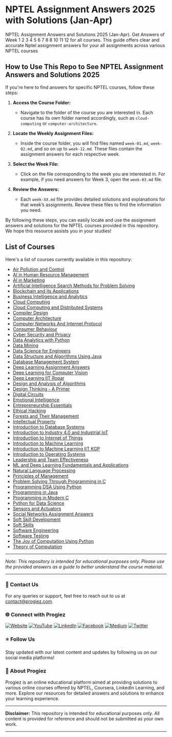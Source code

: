 # NPTEL Assignment Answers 2025 with Solutions (Jan-Apr) 

NPTEL Assignment Answers and Solutions 2025 (Jan-Apr). Get Answers of Week 1 2 3 4 5 6 7 8 8 10 11 12 for all courses. This guide offers clear and accurate Nptel assignment answers for your all assignments across various NPTEL courses

## How to Use This Repo to See NPTEL Assignment Answers and Solutions 2025

If you're here to find answers for specific NPTEL courses, follow these steps:

1. **Access the Course Folder:**
   - Navigate to the folder of the course you are interested in. Each course has its own folder named accordingly, such as `cloud-computing` or `computer-architecture`.

2. **Locate the Weekly Assignment Files:**
   - Inside the course folder, you will find files named `week-01.md`, `week-02.md`, and so on up to `week-12.md`. These files contain the assignment answers for each respective week.

3. **Select the Week File:**
   - Click on the file corresponding to the week you are interested in. For example, if you need answers for Week 3, open the `week-03.md` file.

4. **Review the Answers:**
   - Each `week-XX.md` file provides detailed solutions and explanations for that week’s assignments. Review these files to find the information you need.

By following these steps, you can easily locate and use the assignment answers and solutions for the NPTEL courses provided in this repository. We hope this resource assists you in your studies!

## List of Courses

Here's a list of courses currently available in this repository:

- [Air Pollution and Control](https://github.com/progiez/nptel-assignment-answers/tree/2025/air-pollution-and-control)
- [AI in Human Resource Management](https://github.com/progiez/nptel-assignment-answers/tree/2025/ai-in-human-resource-management)
- [AI in Marketing](https://github.com/progiez/nptel-assignment-answers/tree/2025/ai-in-marketing)
- [Artificial Intelligence Search Methods for Problem Solving](https://github.com/progiez/nptel-assignment-answers/tree/2025/artificial-intelligence-search-methods-for-problem-solving)
- [Blockchain and its Applications](https://github.com/progiez/nptel-assignment-answers/tree/2025/blockchain-and-its-applications)
- [Business Intelligence and Analytics](https://github.com/progiez/nptel-assignment-answers/tree/2025/business-intelligence-and-analytics)
- [Cloud Computing](https://github.com/progiez/nptel-assignment-answers/tree/2025/cloud-computing)
- [Cloud Computing and Distributed Systems](https://github.com/progiez/nptel-assignment-answers/tree/2025/cloud-computing-and-distributed-systems)
- [Compiler Design](https://github.com/progiez/nptel-assignment-answers/tree/2025/compiler-design)
- [Computer Architecture](https://github.com/progiez/nptel-assignment-answers/tree/2025/computer-architecture)
- [Computer Networks And Internet Protocol](https://github.com/progiez/nptel-assignment-answers/tree/2025/computer-networks-and-internet-protocol)
- [Consumer Behaviour](https://github.com/progiez/nptel-assignment-answers/tree/2025/consumer-behaviour)
- [Cyber Security and Privacy](https://github.com/progiez/nptel-assignment-answers/tree/2025/cyber-security-and-privacy)
- [Data Analytics with Python](https://github.com/progiez/nptel-assignment-answers/tree/2025/data-analytics-with-python)
- [Data Mining](https://github.com/progiez/nptel-assignment-answers/tree/2025/data-mining)
- [Data Science for Engineers](https://github.com/progiez/nptel-assignment-answers/tree/2025/data-science-for-engineers)
- [Data Structure and Algorithms Using Java](https://github.com/progiez/nptel-assignment-answers/tree/2025/data-structure-and-algorithms-using-java)
- [Database Management System](https://github.com/progiez/nptel-assignment-answers/tree/2025/database-management-system)
- [Deep Learning Assignment Answers](https://github.com/progiez/nptel-assignment-answers/tree/2025/deep-learning-assignment-answers)
- [Deep Learning for Computer Vision](https://github.com/progiez/nptel-assignment-answers/tree/2025/deep-learning-for-computer-vision)
- [Deep Learning IIT Ropar](https://github.com/progiez/nptel-assignment-answers/tree/2025/deep-learning-iit-ropar)
- [Design and Analysis of Algorithms](https://github.com/progiez/nptel-assignment-answers/tree/2025/design-and-analysis-of-algorithms)
- [Design Thinking - A Primer](https://github.com/progiez/nptel-assignment-answers/tree/2025/design-thinking-a-primer)
- [Digital Circuits](https://github.com/progiez/nptel-assignment-answers/tree/2025/digital-circuits)
- [Emotional Intelligence](https://github.com/progiez/nptel-assignment-answers/tree/2025/emotional-intelligence)
- [Entrepreneurship Essentials](https://github.com/progiez/nptel-assignment-answers/tree/2025/entrepreneurship-essentials)
- [Ethical Hacking](https://github.com/progiez/nptel-assignment-answers/tree/2025/ethical-hacking)
- [Forests and Their Management](https://github.com/progiez/nptel-assignment-answers/tree/2025/forests-and-their-management)
- [Intellectual Property](https://github.com/progiez/nptel-assignment-answers/tree/2025/intellectual-property)
- [Introduction to Database Systems](https://github.com/progiez/nptel-assignment-answers/tree/2025/introduction-to-database-systems)
- [Introduction to Industry 4.0 and Industrial IoT](https://github.com/progiez/nptel-assignment-answers/tree/2025/introduction-to-industry-4.0-and-industrial-iot)
- [Introduction to Internet of Things](https://github.com/progiez/nptel-assignment-answers/tree/2025/introduction-to-internet-of-things)
- [Introduction to Machine Learning](https://github.com/progiez/nptel-assignment-answers/tree/2025/introduction-to-machine-learning)
- [Introduction to Machine Learning IIT KGP](https://github.com/progiez/nptel-assignment-answers/tree/2025/introduction-to-machine-learning-iit-kgp)
- [Introduction to Operating Systems](https://github.com/progiez/nptel-assignment-answers/tree/2025/introduction-to-operating-systems)
- [Leadership and Team Effectiveness](https://github.com/progiez/nptel-assignment-answers/tree/2025/leadership-and-team-effectiveness)
- [ML and Deep Learning Fundamentals and Applications](https://github.com/progiez/nptel-assignment-answers/tree/2025/ml-and-deep-learning-fundamentals-and-applications)
- [Natural Language Processing](https://github.com/progiez/nptel-assignment-answers/tree/2025/natural-language-processing)
- [Principles of Management](https://github.com/progiez/nptel-assignment-answers/tree/2025/principles-of-management)
- [Problem Solving Through Programming in C](https://github.com/progiez/nptel-assignment-answers/tree/2025/problem-solving-through-programming-in-c)
- [Programming DSA Using Python](https://github.com/progiez/nptel-assignment-answers/tree/2025/programming-dsa-using-python)
- [Programming in Java](https://github.com/progiez/nptel-assignment-answers/tree/2025/programming-in-java)
- [Programming in Modern C](https://github.com/progiez/nptel-assignment-answers/tree/2025/programming-in-modern-c)
- [Python for Data Science](https://github.com/progiez/nptel-assignment-answers/tree/2025/python-for-data-science)
- [Sensors and Actuators](https://github.com/progiez/nptel-assignment-answers/tree/2025/sensors-and-actuators)
- [Social Networks Assignment Answers](https://github.com/progiez/nptel-assignment-answers/tree/2025/social-networks-assignment-answers)
- [Soft Skill Development](https://github.com/progiez/nptel-assignment-answers/tree/2025/soft-skill-development)
- [Soft Skills](https://github.com/progiez/nptel-assignment-answers/tree/2025/soft-skills)
- [Software Engineering](https://github.com/progiez/nptel-assignment-answers/tree/2025/software-engineering)
- [Software Testing](https://github.com/progiez/nptel-assignment-answers/tree/2025/software-testing)
- [The Joy of Computation Using Python](https://github.com/progiez/nptel-assignment-answers/tree/2025/the-joy-of-computation-using-python)
- [Theory of Computation](https://github.com/progiez/nptel-assignment-answers/tree/2025/theory-of-computation)

---
*Note: This repository is intended for educational purposes only. Please use the provided answers as a guide to better understand the course material.*


---

### 📧 Contact Us

For any queries or support, feel free to reach out to us at [contact@progiez.com](mailto:contact@progiez.com).

### 🌐 Connect with Progiez

[![Website](https://img.shields.io/badge/Website-progiez.com-blue)](https://progiez.com)
[![YouTube](https://img.shields.io/badge/YouTube-@progiez-red)](https://www.youtube.com/@progiez?sub_confirmation=1)
[![LinkedIn](https://img.shields.io/badge/LinkedIn-@progiez-blue)](https://www.linkedin.com/company/progiez)
[![Facebook](https://img.shields.io/badge/Facebook-@progiez-blue)](https://www.facebook.com/progiez)
[![Medium](https://img.shields.io/badge/Medium-@progiez-black)](https://progiez.medium.com/)
[![Twitter](https://img.shields.io/badge/Twitter-@progiez__-blue)](https://twitter.com/progiez_)

### ⭐️ Follow Us

Stay updated with our latest content and updates by following us on our social media platforms!

### 🚀 About Progiez

Progiez is an online educational platform aimed at providing solutions to various online courses offered by NPTEL, Coursera, LinkedIn Learning, and more. Explore our resources for detailed answers and solutions to enhance your learning experience.

---

**Disclaimer:** This repository is intended for educational purposes only. All content is provided for reference and should not be submitted as your own work.

---
